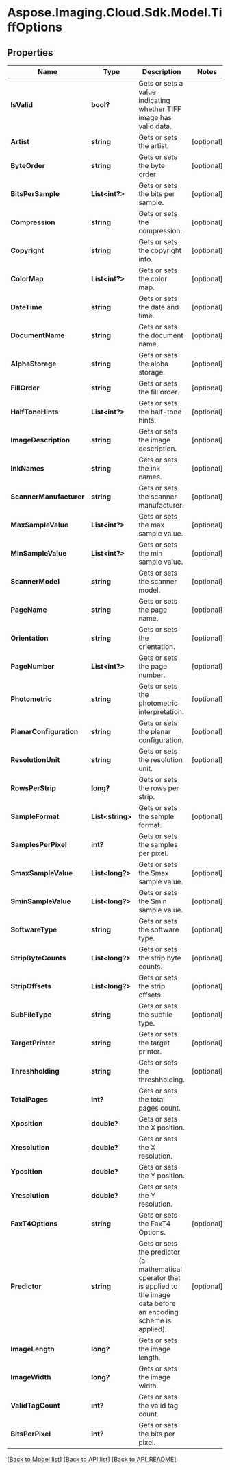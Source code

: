 # Aspose.Imaging.Cloud.Sdk.Model.TiffOptions
## Properties

Name | Type | Description | Notes
------------ | ------------- | ------------- | -------------
**IsValid** | **bool?** | Gets or sets a value indicating whether TIFF image has valid data. | 
**Artist** | **string** | Gets or sets the artist. | [optional] 
**ByteOrder** | **string** | Gets or sets the byte order. | [optional] 
**BitsPerSample** | **List&lt;int?&gt;** | Gets or sets the bits per sample. | [optional] 
**Compression** | **string** | Gets or sets the compression. | [optional] 
**Copyright** | **string** | Gets or sets the copyright info. | [optional] 
**ColorMap** | **List&lt;int?&gt;** | Gets or sets the color map. | [optional] 
**DateTime** | **string** | Gets or sets the date and time. | [optional] 
**DocumentName** | **string** | Gets or sets the document name. | [optional] 
**AlphaStorage** | **string** | Gets or sets the alpha storage. | [optional] 
**FillOrder** | **string** | Gets or sets the fill order. | [optional] 
**HalfToneHints** | **List&lt;int?&gt;** | Gets or sets the half-tone hints. | [optional] 
**ImageDescription** | **string** | Gets or sets the image description. | [optional] 
**InkNames** | **string** | Gets or sets the ink names. | [optional] 
**ScannerManufacturer** | **string** | Gets or sets the scanner manufacturer. | [optional] 
**MaxSampleValue** | **List&lt;int?&gt;** | Gets or sets the max sample value. | [optional] 
**MinSampleValue** | **List&lt;int?&gt;** | Gets or sets the min sample value. | [optional] 
**ScannerModel** | **string** | Gets or sets the scanner model. | [optional] 
**PageName** | **string** | Gets or sets the page name. | [optional] 
**Orientation** | **string** | Gets or sets the orientation. | [optional] 
**PageNumber** | **List&lt;int?&gt;** | Gets or sets the page number. | [optional] 
**Photometric** | **string** | Gets or sets the photometric interpretation. | [optional] 
**PlanarConfiguration** | **string** | Gets or sets the planar configuration. | [optional] 
**ResolutionUnit** | **string** | Gets or sets the resolution unit. | [optional] 
**RowsPerStrip** | **long?** | Gets or sets the rows per strip. | 
**SampleFormat** | **List&lt;string&gt;** | Gets or sets the sample format. | [optional] 
**SamplesPerPixel** | **int?** | Gets or sets the samples per pixel. | 
**SmaxSampleValue** | **List&lt;long?&gt;** | Gets or sets the Smax sample value. | [optional] 
**SminSampleValue** | **List&lt;long?&gt;** | Gets or sets the Smin sample value. | [optional] 
**SoftwareType** | **string** | Gets or sets the software type. | [optional] 
**StripByteCounts** | **List&lt;long?&gt;** | Gets or sets the strip byte counts. | [optional] 
**StripOffsets** | **List&lt;long?&gt;** | Gets or sets the strip offsets. | [optional] 
**SubFileType** | **string** | Gets or sets the subfile type. | [optional] 
**TargetPrinter** | **string** | Gets or sets the target printer. | [optional] 
**Threshholding** | **string** | Gets or sets the threshholding. | [optional] 
**TotalPages** | **int?** | Gets or sets the total pages count. | 
**Xposition** | **double?** | Gets or sets the X position. | 
**Xresolution** | **double?** | Gets or sets the X resolution. | 
**Yposition** | **double?** | Gets or sets the Y position. | 
**Yresolution** | **double?** | Gets or sets the Y resolution. | 
**FaxT4Options** | **string** | Gets or sets the FaxT4 Options. | [optional] 
**Predictor** | **string** | Gets or sets the predictor (a mathematical operator that is applied to the image data before an encoding scheme is applied). | [optional] 
**ImageLength** | **long?** | Gets or sets the image length. | 
**ImageWidth** | **long?** | Gets or sets the image width. | 
**ValidTagCount** | **int?** | Gets or sets the valid tag count. | 
**BitsPerPixel** | **int?** | Gets or sets the bits per pixel. | 

[[Back to Model list]](API_README.md#documentation-for-models) [[Back to API list]](API_README.md#documentation-for-api-endpoints) [[Back to API_README]](API_README.md)

